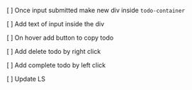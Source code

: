 [ ] Once input submitted make new div inside `todo-container`

[ ] Add text of input inside the div

[ ] On hover add button to copy todo

[ ] Add delete todo by right click

[ ] Add complete todo by left click

[ ] Update LS
